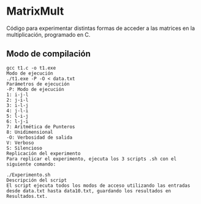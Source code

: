 # MatrixMult

Código para experimentar distintas formas de acceder a las matrices en la multiplicación, programado en C.

## Modo de compilación
```
gcc t1.c -o t1.exe
Modo de ejecución
./t1.exe -P -O < data.txt
Parámetros de ejecución
-P: Modo de ejecución
1: i-j-l
2: j-i-l
3: i-l-j
4: j-l-i
5: l-i-j
6: l-j-i
7: Aritmética de Punteros
8: Unidimensional
-O: Verbosidad de salida
V: Verboso
S: Silencioso
Replicación del experimento
Para replicar el experimento, ejecuta los 3 scripts .sh con el siguiente comando:

./Experimento.sh
Descripción del script
El script ejecuta todos los modos de acceso utilizando las entradas desde data.txt hasta data10.txt, guardando los resultados en Resultados.txt.
